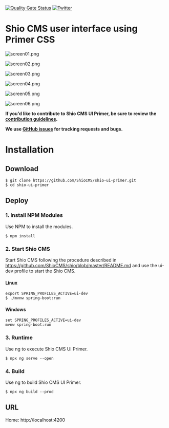 [![Quality Gate Status](https://sonarcloud.io/api/project_badges/measure?project=ShioCMS_shio-ui-primer&metric=alert_status)](https://sonarcloud.io/dashboard?id=ShioCMS_shio-ui-primer) [![Twitter](https://img.shields.io/twitter/follow/shiocms.svg?style=social&label=Follow)](https://twitter.com/intent/follow?screen_name=shiocms)

# Shio CMS user interface using Primer CSS

![screen01.png](https://shiocms.github.io/shio-ui-primer/img/screen01.png) 

![screen02.png](https://shiocms.github.io/shio-ui-primer/img/screen02.png) 

![screen03.png](https://shiocms.github.io/shio-ui-primer/img/screen03.png)

![screen04.png](https://shiocms.github.io/shio-ui-primer/img/screen04.png)

![screen05.png](https://shiocms.github.io/shio-ui-primer/img/screen05.png)

![screen06.png](https://shiocms.github.io/shio-ui-primer/img/screen06.png)

**If you'd like to contribute to Shio CMS UI Primer, be sure to review the [contribution
guidelines](CONTRIBUTING.md).**

**We use [GitHub issues](https://github.com/ShioCMS/shio-ui-primer/issues) for tracking requests and bugs.**

# Installation

## Download

```shell
$ git clone https://github.com/ShioCMS/shio-ui-primer.git
$ cd shio-ui-primer
```

## Deploy 

### 1. Install NPM Modules

Use NPM to install the modules.

```shell
$ npm install
```

### 2. Start Shio CMS

Start Shio CMS following the procedure described in https://github.com/ShioCMS/shio/blob/master/README.md and use the ui-dev profile to start the Shio CMS.

#### Linux

```shell
export SPRING_PROFILES_ACTIVE=ui-dev
$ ./mvnw spring-boot:run
```
#### Windows

```shell
set SPRING_PROFILES_ACTIVE=ui-dev
mvnw spring-boot:run
```


### 3. Runtime

Use ng to execute Shio CMS UI Primer.

```shell
$ npx ng serve --open
```

### 4. Build

Use ng to build Shio CMS UI Primer.

```shell
$ npx ng build --prod
```

## URL

Home: http://localhost:4200
